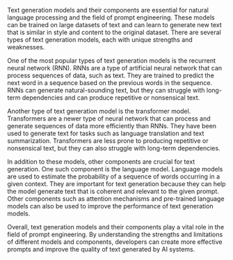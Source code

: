 Text generation models and their components are essential for natural language processing and the field of prompt engineering. These models can be trained on large datasets of text and can learn to generate new text that is similar in style and content to the original dataset. There are several types of text generation models, each with unique strengths and weaknesses.

One of the most popular types of text generation models is the recurrent neural network (RNN). RNNs are a type of artificial neural network that can process sequences of data, such as text. They are trained to predict the next word in a sequence based on the previous words in the sequence. RNNs can generate natural-sounding text, but they can struggle with long-term dependencies and can produce repetitive or nonsensical text.

Another type of text generation model is the transformer model. Transformers are a newer type of neural network that can process and generate sequences of data more efficiently than RNNs. They have been used to generate text for tasks such as language translation and text summarization. Transformers are less prone to producing repetitive or nonsensical text, but they can also struggle with long-term dependencies.

In addition to these models, other components are crucial for text generation. One such component is the language model. Language models are used to estimate the probability of a sequence of words occurring in a given context. They are important for text generation because they can help the model generate text that is coherent and relevant to the given prompt. Other components such as attention mechanisms and pre-trained language models can also be used to improve the performance of text generation models.

Overall, text generation models and their components play a vital role in the field of prompt engineering. By understanding the strengths and limitations of different models and components, developers can create more effective prompts and improve the quality of text generated by AI systems.